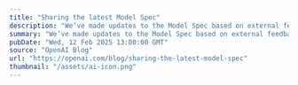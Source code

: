 ```yaml
---
title: "Sharing the latest Model Spec"
description: "We’ve made updates to the Model Spec based on external feedback and our continued research in shaping desired model behavior."
summary: "We’ve made updates to the Model Spec based on external feedback and our continued research in shaping desired model behavior."
pubDate: "Wed, 12 Feb 2025 13:00:00 GMT"
source: "OpenAI Blog"
url: "https://openai.com/blog/sharing-the-latest-model-spec"
thumbnail: "/assets/ai-icon.png"
---
```


